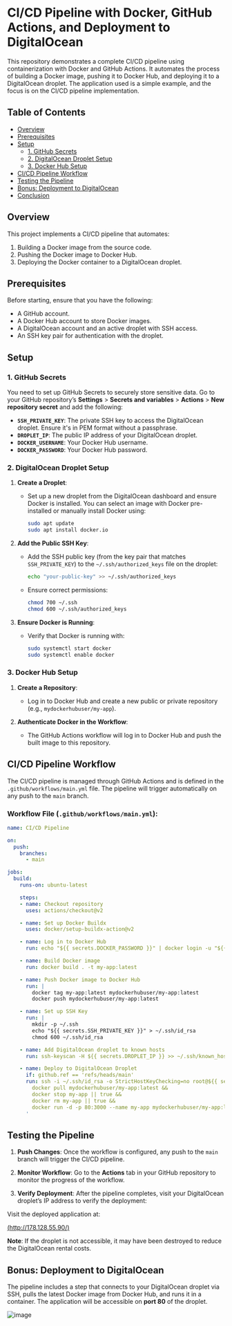 # CI/CD Pipeline with Docker, GitHub Actions, and Deployment to DigitalOcean

This repository demonstrates a complete CI/CD pipeline using containerization with Docker and GitHub Actions. It automates the process of building a Docker image, pushing it to Docker Hub, and deploying it to a DigitalOcean droplet. The application used is a simple example, and the focus is on the CI/CD pipeline implementation.

## Table of Contents

- [Overview](#overview)
- [Prerequisites](#prerequisites)
- [Setup](#setup)
  - [1. GitHub Secrets](#1-github-secrets)
  - [2. DigitalOcean Droplet Setup](#2-digitalocean-droplet-setup)
  - [3. Docker Hub Setup](#3-docker-hub-setup)
- [CI/CD Pipeline Workflow](#cicd-pipeline-workflow)
- [Testing the Pipeline](#testing-the-pipeline)
- [Bonus: Deployment to DigitalOcean](#bonus-deployment-to-digitalocean)
- [Conclusion](#conclusion)

## Overview

This project implements a CI/CD pipeline that automates:
1. Building a Docker image from the source code.
2. Pushing the Docker image to Docker Hub.
3. Deploying the Docker container to a DigitalOcean droplet.

## Prerequisites

Before starting, ensure that you have the following:

- A GitHub account.
- A Docker Hub account to store Docker images.
- A DigitalOcean account and an active droplet with SSH access.
- An SSH key pair for authentication with the droplet.

## Setup

### 1. GitHub Secrets

You need to set up GitHub Secrets to securely store sensitive data. Go to your GitHub repository’s **Settings** > **Secrets and variables** > **Actions** > **New repository secret** and add the following:

- **`SSH_PRIVATE_KEY`**: The private SSH key to access the DigitalOcean droplet. Ensure it's in PEM format without a passphrase.
- **`DROPLET_IP`**: The public IP address of your DigitalOcean droplet.
- **`DOCKER_USERNAME`**: Your Docker Hub username.
- **`DOCKER_PASSWORD`**: Your Docker Hub password.

### 2. DigitalOcean Droplet Setup

1. **Create a Droplet**:
   - Set up a new droplet from the DigitalOcean dashboard and ensure Docker is installed. You can select an image with Docker pre-installed or manually install Docker using:
     ```bash
     sudo apt update
     sudo apt install docker.io
     ```

2. **Add the Public SSH Key**:
   - Add the SSH public key (from the key pair that matches `SSH_PRIVATE_KEY`) to the `~/.ssh/authorized_keys` file on the droplet:
     ```bash
     echo "your-public-key" >> ~/.ssh/authorized_keys
     ```
   - Ensure correct permissions:
     ```bash
     chmod 700 ~/.ssh
     chmod 600 ~/.ssh/authorized_keys
     ```

3. **Ensure Docker is Running**:
   - Verify that Docker is running with:
     ```bash
     sudo systemctl start docker
     sudo systemctl enable docker
     ```

### 3. Docker Hub Setup

1. **Create a Repository**:
   - Log in to Docker Hub and create a new public or private repository (e.g., `mydockerhubuser/my-app`).

2. **Authenticate Docker in the Workflow**:
   - The GitHub Actions workflow will log in to Docker Hub and push the built image to this repository.

## CI/CD Pipeline Workflow

The CI/CD pipeline is managed through GitHub Actions and is defined in the `.github/workflows/main.yml` file. The pipeline will trigger automatically on any push to the `main` branch.

### Workflow File (`.github/workflows/main.yml`):

```yaml
name: CI/CD Pipeline

on:
  push:
    branches:
      - main

jobs:
  build:
    runs-on: ubuntu-latest

    steps:
    - name: Checkout repository
      uses: actions/checkout@v2

    - name: Set up Docker Buildx
      uses: docker/setup-buildx-action@v2

    - name: Log in to Docker Hub
      run: echo "${{ secrets.DOCKER_PASSWORD }}" | docker login -u "${{ secrets.DOCKER_USERNAME }}" --password-stdin

    - name: Build Docker image
      run: docker build . -t my-app:latest

    - name: Push Docker image to Docker Hub
      run: |
        docker tag my-app:latest mydockerhubuser/my-app:latest
        docker push mydockerhubuser/my-app:latest

    - name: Set up SSH Key
      run: |
        mkdir -p ~/.ssh
        echo "${{ secrets.SSH_PRIVATE_KEY }}" > ~/.ssh/id_rsa
        chmod 600 ~/.ssh/id_rsa

    - name: Add DigitalOcean droplet to known hosts
      run: ssh-keyscan -H ${{ secrets.DROPLET_IP }} >> ~/.ssh/known_hosts

    - name: Deploy to DigitalOcean Droplet
      if: github.ref == 'refs/heads/main'
      run: ssh -i ~/.ssh/id_rsa -o StrictHostKeyChecking=no root@${{ secrets.DROPLET_IP }} '
        docker pull mydockerhubuser/my-app:latest &&
        docker stop my-app || true &&
        docker rm my-app || true &&
        docker run -d -p 80:3000 --name my-app mydockerhubuser/my-app:latest
      '
```

## Testing the Pipeline

1. **Push Changes**: 
   Once the workflow is configured, any push to the `main` branch will trigger the CI/CD pipeline.

2. **Monitor Workflow**: 
   Go to the **Actions** tab in your GitHub repository to monitor the progress of the workflow.

3. **Verify Deployment**: 
   After the pipeline completes, visit your DigitalOcean droplet’s IP address to verify the deployment:

Visit the deployed application at:

[(http://178.128.55.90/)](http://178.128.55.90/)

**Note**: If the droplet is not accessible, it may have been destroyed to reduce the DigitalOcean rental costs.


## Bonus: Deployment to DigitalOcean

The pipeline includes a step that connects to your DigitalOcean droplet via SSH, pulls the latest Docker image from Docker Hub, and runs it in a container. The application will be accessible on **port 80** of the droplet.

![image](https://github.com/user-attachments/assets/2835ecb6-21c4-4dd2-9a4e-3e895a65c4a2)





